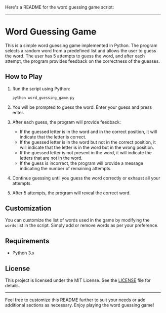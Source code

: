 Here's a README for the word guessing game script:

---

# Word Guessing Game

This is a simple word guessing game implemented in Python. The program selects a random word from a predefined list and allows the user to guess the word. The user has 5 attempts to guess the word, and after each attempt, the program provides feedback on the correctness of the guesses.

## How to Play

1. Run the script using Python:

   ```sh
   python word_guessing_game.py
   ```

2. You will be prompted to guess the word. Enter your guess and press enter.

3. After each guess, the program will provide feedback:
   - If the guessed letter is in the word and in the correct position, it will indicate that the letter is correct.
   - If the guessed letter is in the word but not in the correct position, it will indicate that the letter is in the word but in the wrong position.
   - If the guessed letter is not present in the word, it will indicate the letters that are not in the word.
   - If the guess is incorrect, the program will provide a message indicating the number of remaining attempts.

4. Continue guessing until you guess the word correctly or exhaust all your attempts.

5. After 5 attempts, the program will reveal the correct word.

## Customization

You can customize the list of words used in the game by modifying the `words` list in the script. Simply add or remove words as per your preference.

## Requirements

- Python 3.x

## License

This project is licensed under the MIT License. See the [LICENSE](LICENSE) file for details.

---

Feel free to customize this README further to suit your needs or add additional sections as necessary. Enjoy playing the word guessing game!
